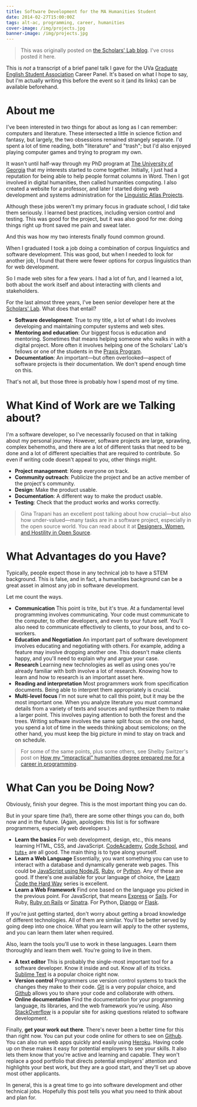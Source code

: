 ```yaml
---
title: Software Development for the MA Humanities Student
date: 2014-02-27T15:00:00Z
tags: alt-ac, programming, career, humanities
cover-image: /img/projects.jpg
banner-image: /img/projects.jpg
---
```


> This was originally posted on [the Scholars' Lab
> blog](http://www.scholarslab.org/uncategorized/software-development-for-the-ma-humanities-student/).
> I've cross posted it here.

<p>This is <em>not</em> a transcript of a brief panel talk I gave for the UVa
<a href="http://graduate.engl.virginia.edu/gesa/">Graduate English Student
Association</a> Career Panel. It's based on what I hope to say, but I'm
actually writing this before the event so it (and its links) can be available
beforehand.</p>

<!--more-->

<h1 id="about-me">About me</h1>

<p>I've been interested in two things for about as long as I can remember:
computers and literature. These intersected a little in science fiction and
fantasy, but largely, the two obsessions remained strangely separate. I'd spent
a lot of time reading, both &quot;literature&quot; and &quot;trash&quot;; but
I'd also enjoyed playing computer games and trying to program my own.</p>

<p>It wasn't until half-way through my PhD program at <a
href="http://www.uga.edu/">The University of Georgia</a> that my interests
started to come together. Initially, I just had a reputation for being able to
help people format columns in Word. Then I got involved in digital humanities,
then called humanities computing. I also created a website for a professor, and
later I started doing web development and systems administration for the <a
href="http://www.lap.uga.edu/">Linguistic Atlas Projects</a>.</p>

<p>Although these jobs weren't my primary focus in graduate school, I did take
them seriously. I learned best practices, including version control and
testing. This was good for the project, but it was also good for me: doing
things right up front saved me pain and sweat later.</p>

<p>And this was how my two interests finally found common ground.</p>

<p>When I graduated I took a job doing a combination of corpus linguistics and
software development. This was good, but when I needed to look for another job,
I found that there were fewer options for corpus linguistics than for web
development.</p>

<p>So I made web sites for a few years. I had a lot of fun, and I learned a
lot, both about the work itself and about interacting with clients and
stakeholders.</p>

<p>For the last almost three years, I've been senior developer here at the <a
href="http://www.scholarslab.org/">Scholars' Lab</a>. What does that
entail?</p>

<ul>

<li><strong>Software development</strong>: True to my title, a lot of what I do
involves developing and maintaining computer systems and web sites.</li>

<li><strong>Mentoring and education</strong>: Our biggest focus is education
and mentoring. Sometimes that means helping someone who walks in with a digital
project. More often it involves helping one of the Scholars' Lab's fellows or
one of the students in the <a href="http://praxis.scholarslab.org/">Praxis
Program</a>.</li>

<li><strong>Documentation</strong>: An important&mdash;but often
overlooked&mdash;aspect of software projects is their documentation. We don't
spend enough time on this.</li>

</ul>

<p>That's not all, but those three is probably how I spend most of my time.</p>

<h1 id="what-kind-of-work-are-we-talking-about">What Kind of Work are we
Talking about?</h1>

<p>I'm a software developer, so I've necessarily focused on that in talking
about my personal journey. However, software projects are large, sprawling,
complex behemoths, and there are a lot of different tasks that need to be done
and a lot of different specialties that are required to contribute. So even if
writing code doesn't appeal to you, other things might.</p>

<ul>

<li><strong>Project management</strong>: Keep everyone on track.</li>

<li><strong>Community outreach</strong>: Publicize the project and be an active
member of the project's community.</li>

<li><strong>Design</strong>: Make the product usable.</li>

<li><strong>Documentation</strong>: A different way to make the product
usable.</li>

<li><strong>Testing</strong>: Check that the product works and works
correctly.</li>

</ul>

<blockquote> <p>Gina Trapani has an excellent post talking about how
crucial&mdash;but also how under-valued&mdash;many tasks are in a software
project, especially in the open source world. You can read about it at <a
href="http://smarterware.org/7550/designers-women-and-hostility-in-open-source">Designers,
Women, and Hostility in Open Source</a>.</p> </blockquote>

<h1 id="what-advantages-do-you-have">What Advantages do you Have?</h1>

<p>Typically, people expect those in any technical job to have a STEM
background. This is false, and in fact, a humanities background can be a great
asset in almost any job in software development.</p>

<p>Let me count the ways.</p>

<ul>

<li><strong>Communication</strong> This point is trite, but it's true. At a
fundamental level programming involves communicating. Your code must
communicate to the computer, to other developers, and even to your future self.
You'll also need to communicate effectively to clients, to your boss, and to
co-workers.</li>

<li><strong>Education and Negotiation</strong> An important part of software
development involves educating and negotiating with others. For example, adding
a feature may involve dropping another one. This doesn't make clients happy,
and you'll need to explain why and argue your case.</li>

<li><strong>Research</strong> Learning new technologies as well as using ones
you're already familiar with both involve a lot of research. Knowing how to
learn and how to research is an important asset here.</li>

<li><strong>Reading and interpretation</strong> Most programmers work from
specification documents. Being able to interpret them appropriately is
crucial.</li>

<li><strong>Multi-level focus</strong> I'm not sure what to call this point,
but it may be the most important one. When you analyze literature you must
command details from a variety of texts and sources and synthesize them to make
a larger point. This involves paying attention to both the forest and the
trees. Writing software involves the same split focus: on the one hand, you
spend a lot of time in the weeds thinking about semicolons; on the other hand,
you must keep the big picture in mind to stay on track and on schedule.</li>

</ul>

<blockquote> <p>For some of the same points, plus some others, see Shelby
Switzer's post on <a
href="http://shelbyswitzer.com/humanities_degrees_help_programmers/">How my
“impractical” humanities degree prepared me for a career in
programming</a>.</p> </blockquote>

<h1 id="what-can-you-be-doing">What Can you be Doing Now?</h1>

<p>Obviously, finish your degree. This is the most important thing you can
do.</p>

<p>But in your spare time (ha!), there are some other things you can do, both
now and in the future. (Again, apologies: this list is for software
programmers, especially web developers.)</p>

<ul>

<li><strong>Learn the basics</strong> For web development, design, etc., this
means learning HTML, CSS, and JavaScript. <a
href="http://www.codecademy.com/">CodeAcademy</a>, <a
href="https://www.codeschool.com/">Code School</a>, and <a
href="http://code.tutsplus.com/">tuts+</a> are all good. The main thing is to
type along yourself.</li>

<li><strong>Learn a Web Language</strong> Essentially, you want something you
can use to interact with a database and dynamically generate web pages. This
could be <a href="http://nodejs.org/">JavaScript using NodeJS</a>, <a
href="https://www.ruby-lang.org/">Ruby</a>, or <a
href="http://www.python.org/">Python</a>. Any of these are good. If there's one
available for your language of choice, the <a
href="http://learncodethehardway.org/">Learn Code the Hard Way</a> series is
excellent.</li>

<li><strong>Learn a Web Framework</strong> Find one based on the language you
picked in the previous point. For JavaScript, that means <a
href="http://expressjs.com/">Express</a> or <a
href="http://sailsjs.org/">Sails</a>. For Ruby, <a
href="http://rubyonrails.org/">Ruby on Rails</a> or <a
href="http://www.sinatrarb.com/">Sinatra</a>. For Python, <a
href="https://www.djangoproject.com/">Django</a> or <a
href="http://flask.pocoo.org/">Flask</a>.</li>

</ul>

<p>If you're just getting started, don't worry about getting a broad knowledge
of different technologies. All of them are similar. You'll be better served by
going deep into one choice. What you learn will apply to the other systems, and
you can learn them later when required.</p>

<p>Also, learn the tools you'll use to work in these languages. Learn them
thoroughly and learn them well. You're going to live in them.</p>

<ul>

<li><strong>A text editor</strong> This is probably the single-most important
tool for a software developer. Know it inside and out. Know all of its tricks.
<a href="http://www.sublimetext.com/">Sublime Text</a> is a popular choice
right now.</li>

<li><strong>Version control</strong> Programmers use version control systems to
track the changes they make to their code. <a
href="http://git-scm.com/">Git</a> is a very popular choice, and <a
href="https://github.com/">Github</a> allows you to share your code and
collaborate with others.</li>

<li><strong>Online documentation</strong> Find the documentation for your
programming language, its libraries, and the web framework you're using. Also
<a href="http://stackoverflow.com/">StackOverflow</a> is a popular site for
asking questions related to software development.</li>

</ul>

<p>Finally, <strong>get your work out there</strong>. There's never been a
better time for this than right now. You can put your code online for others to
see on <a href="https://github.com/">Github</a>. You can also run web apps
quickly and easily using <a href="http://www.heroku.com/">Heroku</a>. Having
code up on these makes it easy for potential employers to see your skills. It
also lets them know that you're active and learning and capable. They won't
replace a good portfolio that directs potential employers' attention and
highlights your best work, but they are a good start, and they'll set up above
most other applicants.</p>

<p>In general, this is a great time to go into software development and other
technical jobs. Hopefully this post tells you what you need to think about and
plan for.</p>
